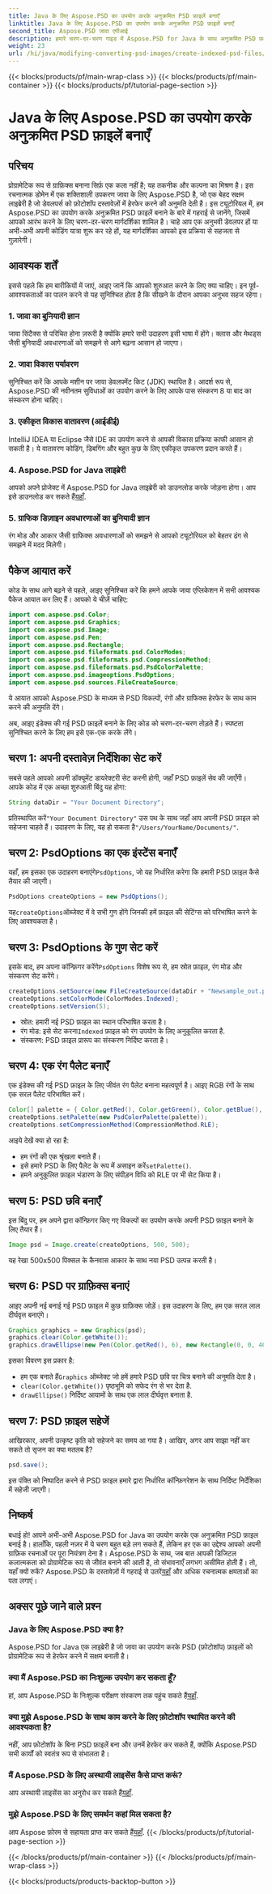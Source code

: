 ```yaml
---
title: Java के लिए Aspose.PSD का उपयोग करके अनुक्रमित PSD फ़ाइलें बनाएँ
linktitle: Java के लिए Aspose.PSD का उपयोग करके अनुक्रमित PSD फ़ाइलें बनाएँ
second_title: Aspose.PSD जावा एपीआई
description: हमारे चरण-दर-चरण गाइड में Aspose.PSD for Java के साथ अनुक्रमित PSD फ़ाइलें बनाना सीखें। अनंत कलात्मक संभावनाओं का पता लगाने के लिए अभी जुड़ें।
weight: 23
url: /hi/java/modifying-converting-psd-images/create-indexed-psd-files/
---
```


{{< blocks/products/pf/main-wrap-class >}}
{{< blocks/products/pf/main-container >}}
{{< blocks/products/pf/tutorial-page-section >}}

# Java के लिए Aspose.PSD का उपयोग करके अनुक्रमित PSD फ़ाइलें बनाएँ

## परिचय
प्रोग्रामेटिक रूप से ग्राफ़िक्स बनाना सिर्फ़ एक कला नहीं है; यह तकनीक और कल्पना का मिश्रण है। इस रचनात्मक डोमेन में एक शक्तिशाली उपकरण जावा के लिए Aspose.PSD है, जो एक बेहद सक्षम लाइब्रेरी है जो डेवलपर्स को फ़ोटोशॉप दस्तावेज़ों में हेरफेर करने की अनुमति देती है। इस ट्यूटोरियल में, हम Aspose.PSD का उपयोग करके अनुक्रमित PSD फ़ाइलें बनाने के बारे में गहराई से जानेंगे, जिसमें आपको आरंभ करने के लिए चरण-दर-चरण मार्गदर्शिका शामिल है। चाहे आप एक अनुभवी डेवलपर हों या अभी-अभी अपनी कोडिंग यात्रा शुरू कर रहे हों, यह मार्गदर्शिका आपको इस प्रक्रिया से सहजता से गुज़ारेगी।
## आवश्यक शर्तें
इससे पहले कि हम बारीकियों में जाएं, आइए जानें कि आपको शुरुआत करने के लिए क्या चाहिए। इन पूर्व-आवश्यकताओं का पालन करने से यह सुनिश्चित होता है कि सीखने के दौरान आपका अनुभव सहज रहेगा।
### 1. जावा का बुनियादी ज्ञान
जावा सिंटैक्स से परिचित होना ज़रूरी है क्योंकि हमारे सभी उदाहरण इसी भाषा में होंगे। क्लास और मेथड्स जैसी बुनियादी अवधारणाओं को समझने से आगे बढ़ना आसान हो जाएगा।
### 2. जावा विकास पर्यावरण
सुनिश्चित करें कि आपके मशीन पर जावा डेवलपमेंट किट (JDK) स्थापित है। आदर्श रूप से, Aspose.PSD की नवीनतम सुविधाओं का उपयोग करने के लिए आपके पास संस्करण 8 या बाद का संस्करण होना चाहिए।
### 3. एकीकृत विकास वातावरण (आईडीई)
IntelliJ IDEA या Eclipse जैसे IDE का उपयोग करने से आपकी विकास प्रक्रिया काफी आसान हो सकती है। ये वातावरण कोडिंग, डिबगिंग और बहुत कुछ के लिए एकीकृत उपकरण प्रदान करते हैं।
### 4. Aspose.PSD for Java लाइब्रेरी
 आपको अपने प्रोजेक्ट में Aspose.PSD for Java लाइब्रेरी को डाउनलोड करके जोड़ना होगा। आप इसे डाउनलोड कर सकते हैं[यहाँ](https://releases.aspose.com/psd/java/).
### 5. ग्राफिक डिज़ाइन अवधारणाओं का बुनियादी ज्ञान
रंग मोड और आकार जैसी ग्राफिक्स अवधारणाओं को समझने से आपको ट्यूटोरियल को बेहतर ढंग से समझने में मदद मिलेगी।
## पैकेज आयात करें
कोड के साथ आगे बढ़ने से पहले, आइए सुनिश्चित करें कि हमने आपके जावा एप्लिकेशन में सभी आवश्यक पैकेज आयात कर लिए हैं। आपको ये चीज़ें चाहिए:
```java
import com.aspose.psd.Color;
import com.aspose.psd.Graphics;
import com.aspose.psd.Image;
import com.aspose.psd.Pen;
import com.aspose.psd.Rectangle;
import com.aspose.psd.fileformats.psd.ColorModes;
import com.aspose.psd.fileformats.psd.CompressionMethod;
import com.aspose.psd.fileformats.psd.PsdColorPalette;
import com.aspose.psd.imageoptions.PsdOptions;
import com.aspose.psd.sources.FileCreateSource;
```
ये आयात आपको Aspose.PSD के माध्यम से PSD विकल्पों, रंगों और ग्राफिक्स हेरफेर के साथ काम करने की अनुमति देंगे।

अब, आइए इंडेक्स की गई PSD फ़ाइलें बनाने के लिए कोड को चरण-दर-चरण तोड़ते हैं। स्पष्टता सुनिश्चित करने के लिए हम इसे एक-एक करके लेंगे।
## चरण 1: अपनी दस्तावेज़ निर्देशिका सेट करें
सबसे पहले आपको अपनी डॉक्यूमेंट डायरेक्टरी सेट करनी होगी, जहाँ PSD फ़ाइलें सेव की जाएँगी। आपके कोड में एक अच्छा शुरुआती बिंदु यह होगा:
```java
String dataDir = "Your Document Directory";
```
 प्रतिस्थापित करें`"Your Document Directory"` उस पथ के साथ जहाँ आप अपनी PSD फ़ाइल को सहेजना चाहते हैं। उदाहरण के लिए, यह हो सकता है`"/Users/YourName/Documents/"`.
## चरण 2: PsdOptions का एक इंस्टेंस बनाएँ
 यहाँ, हम इसका एक उदाहरण बनाएंगे`PsdOptions`, जो यह निर्धारित करेगा कि हमारी PSD फ़ाइल कैसे तैयार की जाएगी।
```java
PsdOptions createOptions = new PsdOptions();
```
 यह`createOptions`ऑब्जेक्ट में वे सभी गुण होंगे जिनकी हमें फ़ाइल की सेटिंग्स को परिभाषित करने के लिए आवश्यकता है। 
## चरण 3: PsdOptions के गुण सेट करें
 इसके बाद, हम अपना कॉन्फ़िगर करेंगे`PsdOptions` विशेष रूप से, हम स्रोत फ़ाइल, रंग मोड और संस्करण सेट करेंगे। 
```java
createOptions.setSource(new FileCreateSource(dataDir + "Newsample_out.psd", false));
createOptions.setColorMode(ColorModes.Indexed);
createOptions.setVersion(5);
```
- स्रोत: हमारी नई PSD फ़ाइल का स्थान परिभाषित करता है।
-  रंग मोड: इसे सेट करना`Indexed` फ़ाइल को रंग उपयोग के लिए अनुकूलित करता है.
- संस्करण: PSD फ़ाइल प्रारूप का संस्करण निर्दिष्ट करता है।
## चरण 4: एक रंग पैलेट बनाएँ
एक इंडेक्स की गई PSD फ़ाइल के लिए जीवंत रंग पैलेट बनाना महत्वपूर्ण है। आइए RGB रंगों के साथ एक सरल पैलेट परिभाषित करें।
```java
Color[] palette = { Color.getRed(), Color.getGreen(), Color.getBlue(), Color.getYellow() };
createOptions.setPalette(new PsdColorPalette(palette));
createOptions.setCompressionMethod(CompressionMethod.RLE);
```
आइये देखें क्या हो रहा है:
- हम रंगों की एक श्रृंखला बनाते हैं।
-  इसे हमारे PSD के लिए पैलेट के रूप में असाइन करें`setPalette()`.
- हमने अनुकूलित फ़ाइल भंडारण के लिए संपीड़न विधि को RLE पर भी सेट किया है।
## चरण 5: PSD छवि बनाएँ
इस बिंदु पर, हम अपने द्वारा कॉन्फ़िगर किए गए विकल्पों का उपयोग करके अपनी PSD फ़ाइल बनाने के लिए तैयार हैं।
```java
Image psd = Image.create(createOptions, 500, 500);
```
यह रेखा 500x500 पिक्सल के कैनवास आकार के साथ नया PSD उत्पन्न करती है।
## चरण 6: PSD पर ग्राफ़िक्स बनाएं
आइए अपनी नई बनाई गई PSD फ़ाइल में कुछ ग्राफ़िक्स जोड़ें। इस उदाहरण के लिए, हम एक सरल लाल दीर्घवृत्त बनाएंगे।
```java
Graphics graphics = new Graphics(psd);
graphics.clear(Color.getWhite());
graphics.drawEllipse(new Pen(Color.getRed(), 6), new Rectangle(0, 0, 400, 400));
```
इसका विवरण इस प्रकार है:
-  हम एक बनाते हैं`Graphics` ऑब्जेक्ट जो हमें हमारे PSD छवि पर चित्र बनाने की अनुमति देता है।
- `clear(Color.getWhite())` पृष्ठभूमि को सफेद रंग से भर देता है.
- `drawEllipse()` निर्दिष्ट आयामों के साथ एक लाल दीर्घवृत्त बनाता है.
## चरण 7: PSD फ़ाइल सहेजें
आखिरकार, अपनी उत्कृष्ट कृति को सहेजने का समय आ गया है। आखिर, अगर आप साझा नहीं कर सकते तो सृजन का क्या मतलब है?
```java
psd.save();
```
इस पंक्ति को निष्पादित करने से PSD फ़ाइल हमारे द्वारा निर्धारित कॉन्फ़िगरेशन के साथ निर्दिष्ट निर्देशिका में सहेजी जाएगी।
## निष्कर्ष
बधाई हो! आपने अभी-अभी Aspose.PSD for Java का उपयोग करके एक अनुक्रमित PSD फ़ाइल बनाई है। हालाँकि, पहली नज़र में ये चरण बहुत बड़े लग सकते हैं, लेकिन हर एक का उद्देश्य आपको अपनी ग्राफ़िक रचनाओं पर पूरा नियंत्रण देना है। Aspose.PSD के साथ, जब बात आपकी डिजिटल कलात्मकता को प्रोग्रामेटिक रूप से जीवंत बनाने की आती है, तो संभावनाएँ लगभग असीमित होती हैं।
तो, यहाँ क्यों रुकें? Aspose.PSD के दस्तावेज़ों में गहराई से उतरें[यहाँ](https://reference.aspose.com/psd/java/) और अधिक रचनात्मक क्षमताओं का पता लगाएं।
## अक्सर पूछे जाने वाले प्रश्न
### Java के लिए Aspose.PSD क्या है?
Aspose.PSD for Java एक लाइब्रेरी है जो जावा का उपयोग करके PSD (फ़ोटोशॉप) फ़ाइलों को प्रोग्रामेटिक रूप से हेरफेर करने में सक्षम बनाती है।
### क्या मैं Aspose.PSD का निःशुल्क उपयोग कर सकता हूँ?
 हां, आप Aspose.PSD के निःशुल्क परीक्षण संस्करण तक पहुंच सकते हैं[यहाँ](https://releases.aspose.com/).
### क्या मुझे Aspose.PSD के साथ काम करने के लिए फ़ोटोशॉप स्थापित करने की आवश्यकता है?
नहीं, आप फ़ोटोशॉप के बिना PSD फ़ाइलें बना और उनमें हेरफेर कर सकते हैं, क्योंकि Aspose.PSD सभी कार्यों को स्वतंत्र रूप से संभालता है।
### मैं Aspose.PSD के लिए अस्थायी लाइसेंस कैसे प्राप्त करूं?
 आप अस्थायी लाइसेंस का अनुरोध कर सकते हैं[यहाँ](https://purchase.aspose.com/temporary-license/).
### मुझे Aspose.PSD के लिए समर्थन कहां मिल सकता है?
 आप Aspose फ़ोरम से सहायता प्राप्त कर सकते हैं[यहाँ](https://forum.aspose.com/c/psd/34).
{{< /blocks/products/pf/tutorial-page-section >}}

{{< /blocks/products/pf/main-container >}}
{{< /blocks/products/pf/main-wrap-class >}}

{{< blocks/products/products-backtop-button >}}
